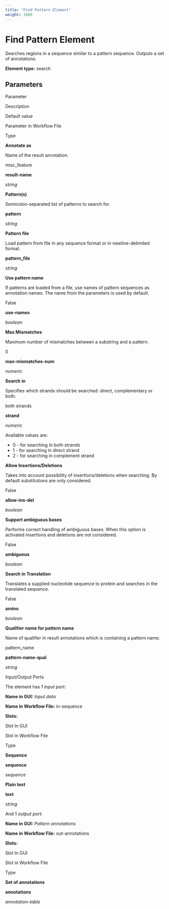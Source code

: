 ```yaml
---
title: "Find Pattern Element"
weight: 1000
---
```



# Find Pattern Element

Searches regions in a sequence similar to a pattern sequence. Outputs a set of annotations.

**Element type:** search

Parameters
----------

Parameter

Description

Default value

Parameter in Workflow File

Type

**Annotate as**

Name of the result annotation.

misc\_feature

**result-name**

_string_

**Pattern(s)**

Semicolon-separated list of patterns to search for.



**pattern**

_string_

**Pattern file**

Load pattern from file in any sequence format or in newline-delimited format.



**pattern\_file**

_string_

**Use pattern name**

If patterns are loaded from a file, use names of pattern sequences as annotation names. The name from the parameters is used by default.

False

**use-names**

_boolean_

**Max Mismatches**

Maximum number of mismatches between a substring and a pattern.

0

**max-mismatches-num**

_numeric_

**Search in**

Specifies which strands should be searched: direct, complementary or both.

both strands

**strand**

_numeric_

Available values are:

*   0 - for searching in both strands
*   1 - for searching in direct strand
*   2 - for searching in complement strand

**Allow Insertions/Deletions**

Takes into account possibility of insertions/deletions when searching. By default substitutions are only considered.

False

**allow-ins-del**

_boolean_

**Support ambiguous bases**

Performs correct handling of ambiguous bases. When this option is activated insertions and deletions are not considered.

False

**ambiguous**

_boolean_

**Search in Translation**

Translates a supplied nucleotide sequence to protein and searches in the translated sequence.

False

**amino**

_boolean_

**Qualifier name for pattern name**

Name of qualifier in result annotations which is containing a pattern name.

pattern\_name

**pattern-name-qual**

_string_

Input/Output Ports

The element has 1 _input port_:

**Name in GUI:** _Input data_

**Name in Workflow File:** in-sequence

**Slots:**

Slot In GUI

Slot in Workflow File

Type

**Sequence**

**sequence**

_sequence_

**Plain text**

**text**

_string_

And 1 _output port_:

**Name in GUI:** _Pattern annotations_

**Name in Workflow File:** out-annotations

**Slots:**

Slot In GUI

Slot in Workflow File

Type

**Set of annotations**

**annotations**

_annotation-table_
